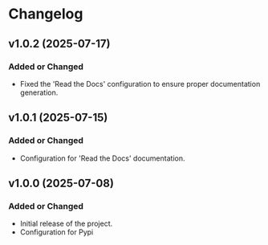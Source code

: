# Changelog

## v1.0.2 (2025-07-17)

### Added or Changed
- Fixed the 'Read the Docs' configuration to ensure proper documentation generation.

## v1.0.1 (2025-07-15)

### Added or Changed
- Configuration for 'Read the Docs' documentation.

## v1.0.0 (2025-07-08)

### Added or Changed
- Initial release of the project.
- Configuration for Pypi
